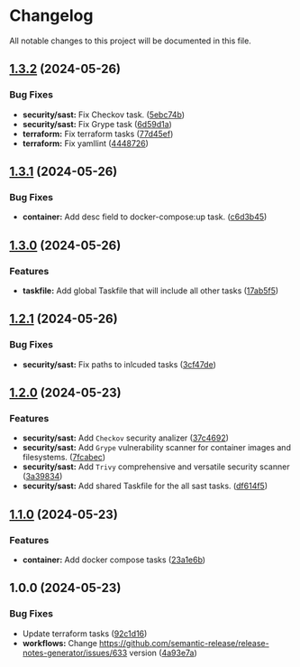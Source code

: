 # Changelog

All notable changes to this project will be documented in this file.

## [1.3.2](https://github.com/saydulaev/taskfile/compare/v1.3.1...v1.3.2) (2024-05-26)


### Bug Fixes

* **security/sast:** Fix Checkov task. ([5ebc74b](https://github.com/saydulaev/taskfile/commit/5ebc74bdde425c37bbd21355fe9645f58d00a68c))
* **security/sast:** Fix Grype task ([6d59d1a](https://github.com/saydulaev/taskfile/commit/6d59d1a8b8d1213d613f3e3c5ecdeaec81804af3))
* **terraform:** Fix terraform tasks ([77d45ef](https://github.com/saydulaev/taskfile/commit/77d45ef8003d83137848521a3c59f5f2bfc59f01))
* **terraform:** Fix yamllint ([4448726](https://github.com/saydulaev/taskfile/commit/4448726efc0153679de7dfa432681da39abcb93f))

## [1.3.1](https://github.com/saydulaev/taskfile/compare/v1.3.0...v1.3.1) (2024-05-26)


### Bug Fixes

* **container:** Add desc field to docker-compose:up task. ([c6d3b45](https://github.com/saydulaev/taskfile/commit/c6d3b451d86ef430b0bae667c9564fda91bf8ab3))

## [1.3.0](https://github.com/saydulaev/taskfile/compare/v1.2.1...v1.3.0) (2024-05-26)


### Features

* **taskfile:** Add global Taskfile that will include all other tasks ([17ab5f5](https://github.com/saydulaev/taskfile/commit/17ab5f539e79ad43578c725385be888ac6d706d2))

## [1.2.1](https://github.com/saydulaev/taskfile/compare/v1.2.0...v1.2.1) (2024-05-26)


### Bug Fixes

* **security/sast:** Fix paths to inlcuded tasks ([3cf47de](https://github.com/saydulaev/taskfile/commit/3cf47de2b8bbc9dd3f0a2c57a77fbfed38126c20))

## [1.2.0](https://github.com/saydulaev/taskfile/compare/v1.1.0...v1.2.0) (2024-05-23)


### Features

* **security/sast:** Add `Checkov` security analizer ([37c4692](https://github.com/saydulaev/taskfile/commit/37c46922633ed13e39bc3d58996da55edc3e1188))
* **security/sast:** Add `Grype` vulnerability scanner for container images and filesystems. ([7fcabec](https://github.com/saydulaev/taskfile/commit/7fcabec4d2eac1957cd06b433029b4815d4b866f))
* **security/sast:** Add `Trivy` comprehensive and versatile security scanner ([3a39834](https://github.com/saydulaev/taskfile/commit/3a39834e46498fc18ca55414e9fc6c9988073b16))
* **security/sast:** Add shared Taskfile for the all sast tasks. ([df614f5](https://github.com/saydulaev/taskfile/commit/df614f5afc975238d53bb5ba35a18abcbcd15096))

## [1.1.0](https://github.com/saydulaev/taskfile/compare/v1.0.0...v1.1.0) (2024-05-23)


### Features

* **container:** Add docker compose tasks ([23a1e6b](https://github.com/saydulaev/taskfile/commit/23a1e6b3e60da3860bad9ff605fbdba44faf07a9))

## 1.0.0 (2024-05-23)


### Bug Fixes

* Update terraform tasks ([92c1d16](https://github.com/saydulaev/taskfile/commit/92c1d1656934bae1bf41dbe03c0818316ce771cc))
* **workflows:** Change https://github.com/semantic-release/release-notes-generator/issues/633 version ([4a93e7a](https://github.com/saydulaev/taskfile/commit/4a93e7a7cc3ebc75d43700e874fa7e27f50d94cb))
